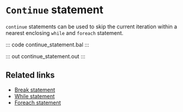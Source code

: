 # `Continue` statement

`continue` statements can be used to skip the current iteration within a nearest enclosing `while` and `foreach` statement.

::: code continue_statement.bal :::

::: out continue_statement.out :::

## Related links
- [Break statement](/learn/by-example/break-statement/)
- [While statement](/learn/by-example/while-statement/)
- [Foreach statement](/learn/by-example/foreach-statement/)
